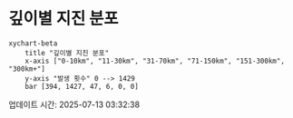 # 깊이별 지진 분포

```mermaid
xychart-beta
    title "깊이별 지진 분포"
    x-axis ["0-10km", "11-30km", "31-70km", "71-150km", "151-300km", "300km+"]
    y-axis "발생 횟수" 0 --> 1429
    bar [394, 1427, 47, 6, 0, 0]
```

업데이트 시간: 2025-07-13 03:32:38
